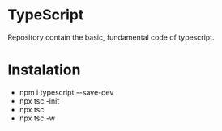 # TypeScript
Repository contain the basic, fundamental code of typescript. 

# Instalation 
* npm i typescript --save-dev
* npx tsc -init 
* npx tsc 
* npx tsc -w 

